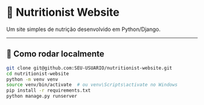 # 🍎 Nutritionist Website

Um site simples de nutrição desenvolvido em Python/Django.

---

## 🚀 Como rodar localmente

```bash
git clone git@github.com:SEU-USUARIO/nutritionist-website.git
cd nutritionist-website
python -m venv venv
source venv/bin/activate  # ou venv\Scripts\activate no Windows
pip install -r requirements.txt
python manage.py runserver
